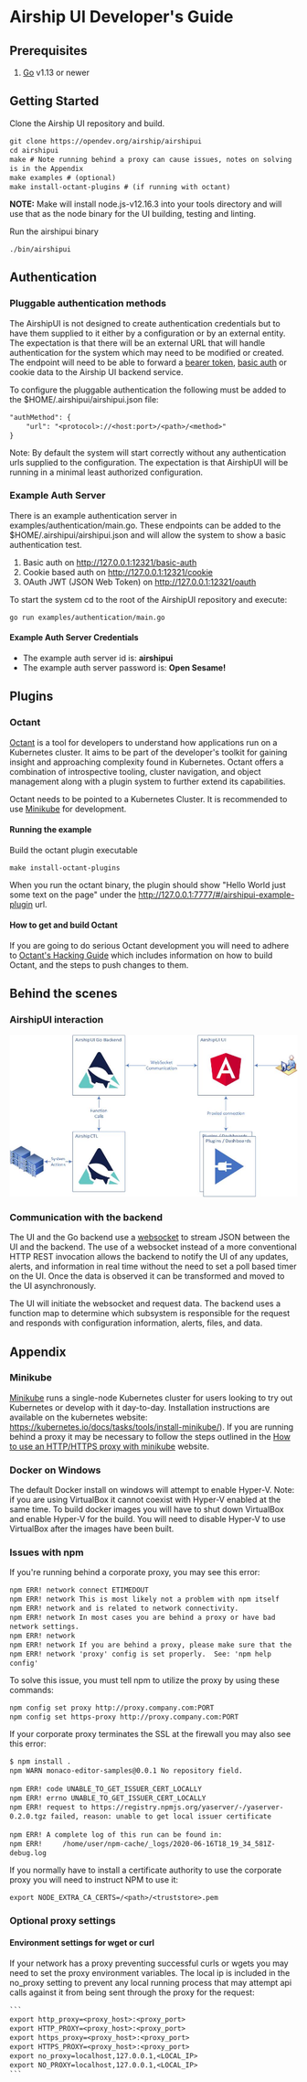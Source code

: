 # Airship UI Developer's Guide

## Prerequisites
1. [Go](https://golang.org/dl/) v1.13 or newer

## Getting Started

Clone the Airship UI repository and build.

    git clone https://opendev.org/airship/airshipui
    cd airshipui
    make # Note running behind a proxy can cause issues, notes on solving is in the Appendix
    make examples # (optional)
    make install-octant-plugins # (if running with octant)

**NOTE:** Make will install node.js-v12.16.3 into your tools directory and will use that as the node binary for the UI
building, testing and linting.

Run the airshipui binary

    ./bin/airshipui

## Authentication

### Pluggable authentication methods
The AirshipUI is not designed to create authentication credentials but to have them supplied to it either by a
configuration or by an external entity. The expectation is that there will be an external URL that will handle
authentication for the system which may need to be modified or created. The endpoint will need to be able to
forward a
[bearer token](https://oauth.net/2/bearer-tokens/),
[basic auth](https://en.wikipedia.org/wiki/Basic_access_authentication)
or cookie data to the Airship UI backend service.

To configure the pluggable authentication the following must be added to the $HOME/.airshipui/airshipui.json file:

    "authMethod": {
        "url": "<protocol>://<host:port>/<path>/<method>"
    }

Note: By default the system will start correctly without any authentication urls supplied to the configuration.
The expectation is that AirshipUI will be running in a minimal least authorized configuration.

### Example Auth Server
There is an example authentication server in examples/authentication/main.go. These endpoints can be added to the
$HOME/.airshipui/airshipui.json and will allow the system to show a basic authentication test.
1. Basic auth on http://127.0.0.1:12321/basic-auth
2. Cookie based auth on http://127.0.0.1:12321/cookie
3. OAuth JWT (JSON Web Token) on http://127.0.0.1:12321/oauth

To start the system cd to the root of the AirshipUI repository and execute:

    go run examples/authentication/main.go

#### Example Auth Server Credentials
+ The example auth server id is: **airshipui**
+ The example auth server password is: **Open Sesame!**

## Plugins

### Octant

[Octant](https://github.com/vmware-tanzu/octant) is a tool for developers to understand how applications run on a
Kubernetes cluster. It aims to be part of the developer's toolkit for gaining insight and approaching complexity
found in Kubernetes. Octant offers a combination of introspective tooling, cluster navigation, and object management
 along with a plugin system to further extend its capabilities.

Octant needs to be pointed to a Kubernetes Cluster. It is recommended to use
[Minikube](https://kubernetes.io/docs/tasks/tools/install-minikube/) for development.

#### Running the example
Build the octant plugin executable

    make install-octant-plugins

When you run the octant binary, the plugin should show "Hello World just some text on the page" under the
http://127.0.0.1:7777/#/airshipui-example-plugin url.

#### How to get and build Octant
If you are going to do serious Octant development you will need to adhere to
[Octant's Hacking Guide](https://github.com/vmware-tanzu/octant/blob/master/HACKING.md)
which includes information on how to build Octant, and the steps to push changes to them.

## Behind the scenes

### AirshipUI interaction

![AirshipUI Interactions](../img/sequence.jpg "AirshipUI Interactions")

### Communication with the backend
The UI and the Go backend use a [websocket](https://en.wikipedia.org/wiki/WebSocket) to stream JSON between the UI
and the backend. The use of a websocket instead of a more conventional HTTP REST invocation allows the backend to
notify the UI of any updates, alerts, and information in real time without the need to set a poll based timer on
the UI. Once the data is observed it can be transformed and moved to the UI asynchronously.

The UI will initiate the websocket and request data. The backend uses a function map to determine which subsystem is
responsible for the request and responds with configuration information, alerts, files, and data.

## Appendix

### Minikube

[Minikube](https://kubernetes.io/docs/setup/learning-environment/minikube/) runs a single-node Kubernetes cluster
for users looking to try out Kubernetes or develop with it day-to-day. Installation instructions are available on
the kubernetes website: https://kubernetes.io/docs/tasks/tools/install-minikube/). If you are running behind a
proxy it may be necessary to follow the steps outlined in the
[How to use an HTTP/HTTPS proxy with minikube](https://minikube.sigs.k8s.io/docs/reference/networking/proxy/)
website.

### Docker on Windows

The default Docker install on windows will attempt to enable Hyper-V. Note: if you are using VirtualBox it cannot 
coexist with Hyper-V enabled at the same time. To build docker images you will have to shut down VirtualBox and 
enable Hyper-V for the build. You will need to disable Hyper-V to use VirtualBox after the images have been built.

### Issues with npm
If you're running behind a corporate proxy, you may see this error:

    npm ERR! network connect ETIMEDOUT
    npm ERR! network This is most likely not a problem with npm itself
    npm ERR! network and is related to network connectivity.
    npm ERR! network In most cases you are behind a proxy or have bad network settings.
    npm ERR! network
    npm ERR! network If you are behind a proxy, please make sure that the
    npm ERR! network 'proxy' config is set properly.  See: 'npm help config'

To solve this issue, you must tell npm to utilize the proxy by using these commands:

    npm config set proxy http://proxy.company.com:PORT
    npm config set https-proxy http://proxy.company.com:PORT

If your corporate proxy terminates the SSL at the firewall you may also see this error:

    $ npm install .
    npm WARN monaco-editor-samples@0.0.1 No repository field.

    npm ERR! code UNABLE_TO_GET_ISSUER_CERT_LOCALLY
    npm ERR! errno UNABLE_TO_GET_ISSUER_CERT_LOCALLY
    npm ERR! request to https://registry.npmjs.org/yaserver/-/yaserver-0.2.0.tgz failed, reason: unable to get local issuer certificate

    npm ERR! A complete log of this run can be found in:
    npm ERR!     /home/user/npm-cache/_logs/2020-06-16T18_19_34_581Z-debug.log

If you normally have to install a certificate authority to use the corporate proxy you will need to instruct NPM to use
it:

    export NODE_EXTRA_CA_CERTS=/<path>/<truststore>.pem

### Optional proxy settings

#### Environment settings for wget or curl

If your network has a proxy preventing successful curls or wgets you may need to set the proxy environment variables.
The local ip is included in the no_proxy setting to prevent any local running process that may attempt api calls against
it from being sent through the proxy for the request:

    ```
    export http_proxy=<proxy_host>:<proxy_port>
    export HTTP_PROXY=<proxy_host>:<proxy_port>
    export https_proxy=<proxy_host>:<proxy_port>
    export HTTPS_PROXY=<proxy_host>:<proxy_port>
    export no_proxy=localhost,127.0.0.1,<LOCAL_IP>
    export NO_PROXY=localhost,127.0.0.1,<LOCAL_IP>
    ```